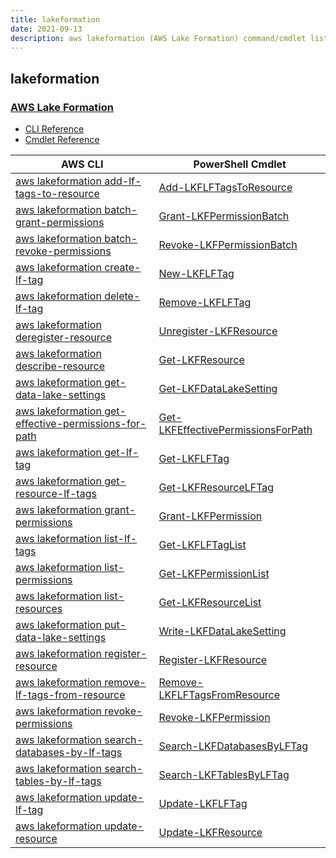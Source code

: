 ```yaml
---
title: lakeformation
date: 2021-09-13
description: aws lakeformation (AWS Lake Formation) command/cmdlet list.
---
```


## lakeformation

### [AWS Lake Formation](https://aws.amazon.com/lake-formation/)

* [CLI Reference](https://docs.aws.amazon.com/cli/latest/reference/lakeformation/index.html)
* [Cmdlet Reference](https://docs.aws.amazon.com/powershell/latest/reference/items/LakeFormation_cmdlets.html)

|AWS CLI|PowerShell Cmdlet|
|----|----|
|[aws lakeformation add-lf-tags-to-resource](https://docs.aws.amazon.com/cli/latest/reference/lakeformation/add-lf-tags-to-resource.html)|[Add-LKFLFTagsToResource](https://docs.aws.amazon.com/powershell/latest/reference/items/Add-LKFLFTagsToResource.html)|
|[aws lakeformation batch-grant-permissions](https://docs.aws.amazon.com/cli/latest/reference/lakeformation/batch-grant-permissions.html)|[Grant-LKFPermissionBatch](https://docs.aws.amazon.com/powershell/latest/reference/items/Grant-LKFPermissionBatch.html)|
|[aws lakeformation batch-revoke-permissions](https://docs.aws.amazon.com/cli/latest/reference/lakeformation/batch-revoke-permissions.html)|[Revoke-LKFPermissionBatch](https://docs.aws.amazon.com/powershell/latest/reference/items/Revoke-LKFPermissionBatch.html)|
|[aws lakeformation create-lf-tag](https://docs.aws.amazon.com/cli/latest/reference/lakeformation/create-lf-tag.html)|[New-LKFLFTag](https://docs.aws.amazon.com/powershell/latest/reference/items/New-LKFLFTag.html)|
|[aws lakeformation delete-lf-tag](https://docs.aws.amazon.com/cli/latest/reference/lakeformation/delete-lf-tag.html)|[Remove-LKFLFTag](https://docs.aws.amazon.com/powershell/latest/reference/items/Remove-LKFLFTag.html)|
|[aws lakeformation deregister-resource](https://docs.aws.amazon.com/cli/latest/reference/lakeformation/deregister-resource.html)|[Unregister-LKFResource](https://docs.aws.amazon.com/powershell/latest/reference/items/Unregister-LKFResource.html)|
|[aws lakeformation describe-resource](https://docs.aws.amazon.com/cli/latest/reference/lakeformation/describe-resource.html)|[Get-LKFResource](https://docs.aws.amazon.com/powershell/latest/reference/items/Get-LKFResource.html)|
|[aws lakeformation get-data-lake-settings](https://docs.aws.amazon.com/cli/latest/reference/lakeformation/get-data-lake-settings.html)|[Get-LKFDataLakeSetting](https://docs.aws.amazon.com/powershell/latest/reference/items/Get-LKFDataLakeSetting.html)|
|[aws lakeformation get-effective-permissions-for-path](https://docs.aws.amazon.com/cli/latest/reference/lakeformation/get-effective-permissions-for-path.html)|[Get-LKFEffectivePermissionsForPath](https://docs.aws.amazon.com/powershell/latest/reference/items/Get-LKFEffectivePermissionsForPath.html)|
|[aws lakeformation get-lf-tag](https://docs.aws.amazon.com/cli/latest/reference/lakeformation/get-lf-tag.html)|[Get-LKFLFTag](https://docs.aws.amazon.com/powershell/latest/reference/items/Get-LKFLFTag.html)|
|[aws lakeformation get-resource-lf-tags](https://docs.aws.amazon.com/cli/latest/reference/lakeformation/get-resource-lf-tags.html)|[Get-LKFResourceLFTag](https://docs.aws.amazon.com/powershell/latest/reference/items/Get-LKFResourceLFTag.html)|
|[aws lakeformation grant-permissions](https://docs.aws.amazon.com/cli/latest/reference/lakeformation/grant-permissions.html)|[Grant-LKFPermission](https://docs.aws.amazon.com/powershell/latest/reference/items/Grant-LKFPermission.html)|
|[aws lakeformation list-lf-tags](https://docs.aws.amazon.com/cli/latest/reference/lakeformation/list-lf-tags.html)|[Get-LKFLFTagList](https://docs.aws.amazon.com/powershell/latest/reference/items/Get-LKFLFTagList.html)|
|[aws lakeformation list-permissions](https://docs.aws.amazon.com/cli/latest/reference/lakeformation/list-permissions.html)|[Get-LKFPermissionList](https://docs.aws.amazon.com/powershell/latest/reference/items/Get-LKFPermissionList.html)|
|[aws lakeformation list-resources](https://docs.aws.amazon.com/cli/latest/reference/lakeformation/list-resources.html)|[Get-LKFResourceList](https://docs.aws.amazon.com/powershell/latest/reference/items/Get-LKFResourceList.html)|
|[aws lakeformation put-data-lake-settings](https://docs.aws.amazon.com/cli/latest/reference/lakeformation/put-data-lake-settings.html)|[Write-LKFDataLakeSetting](https://docs.aws.amazon.com/powershell/latest/reference/items/Write-LKFDataLakeSetting.html)|
|[aws lakeformation register-resource](https://docs.aws.amazon.com/cli/latest/reference/lakeformation/register-resource.html)|[Register-LKFResource](https://docs.aws.amazon.com/powershell/latest/reference/items/Register-LKFResource.html)|
|[aws lakeformation remove-lf-tags-from-resource](https://docs.aws.amazon.com/cli/latest/reference/lakeformation/remove-lf-tags-from-resource.html)|[Remove-LKFLFTagsFromResource](https://docs.aws.amazon.com/powershell/latest/reference/items/Remove-LKFLFTagsFromResource.html)|
|[aws lakeformation revoke-permissions](https://docs.aws.amazon.com/cli/latest/reference/lakeformation/revoke-permissions.html)|[Revoke-LKFPermission](https://docs.aws.amazon.com/powershell/latest/reference/items/Revoke-LKFPermission.html)|
|[aws lakeformation search-databases-by-lf-tags](https://docs.aws.amazon.com/cli/latest/reference/lakeformation/search-databases-by-lf-tags.html)|[Search-LKFDatabasesByLFTag](https://docs.aws.amazon.com/powershell/latest/reference/items/Search-LKFDatabasesByLFTag.html)|
|[aws lakeformation search-tables-by-lf-tags](https://docs.aws.amazon.com/cli/latest/reference/lakeformation/search-tables-by-lf-tags.html)|[Search-LKFTablesByLFTag](https://docs.aws.amazon.com/powershell/latest/reference/items/Search-LKFTablesByLFTag.html)|
|[aws lakeformation update-lf-tag](https://docs.aws.amazon.com/cli/latest/reference/lakeformation/update-lf-tag.html)|[Update-LKFLFTag](https://docs.aws.amazon.com/powershell/latest/reference/items/Update-LKFLFTag.html)|
|[aws lakeformation update-resource](https://docs.aws.amazon.com/cli/latest/reference/lakeformation/update-resource.html)|[Update-LKFResource](https://docs.aws.amazon.com/powershell/latest/reference/items/Update-LKFResource.html)|

